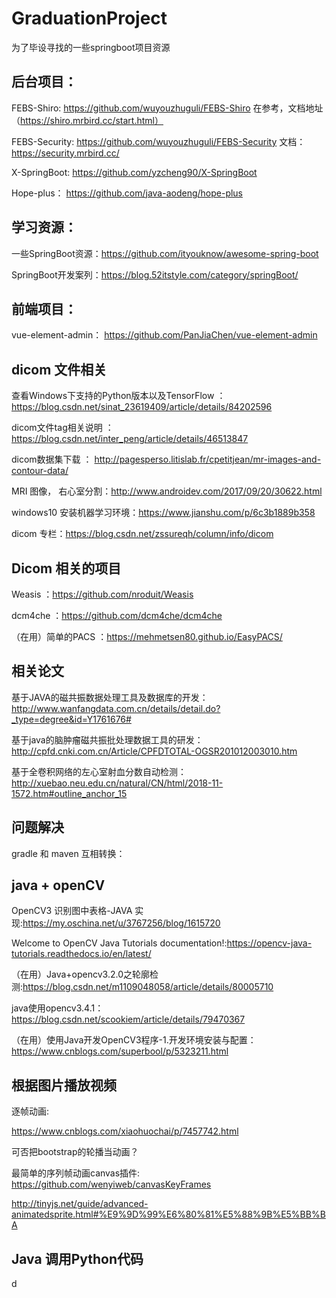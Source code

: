 # GraduationProject
为了毕设寻找的一些springboot项目资源

## 后台项目：
FEBS-Shiro: https://github.com/wuyouzhuguli/FEBS-Shiro
在参考，文档地址（https://shiro.mrbird.cc/start.html）

FEBS-Security: https://github.com/wuyouzhuguli/FEBS-Security
文档：https://security.mrbird.cc/

X-SpringBoot: https://github.com/yzcheng90/X-SpringBoot

Hope-plus： https://github.com/java-aodeng/hope-plus

## 学习资源：
一些SpringBoot资源：https://github.com/ityouknow/awesome-spring-boot

SpringBoot开发案列：https://blog.52itstyle.com/category/springBoot/





## 前端项目：
vue-element-admin： https://github.com/PanJiaChen/vue-element-admin

## dicom 文件相关
查看Windows下支持的Python版本以及TensorFlow ： https://blog.csdn.net/sinat_23619409/article/details/84202596

dicom文件tag相关说明 ： https://blog.csdn.net/inter_peng/article/details/46513847

dicom数据集下载 ： http://pagesperso.litislab.fr/cpetitjean/mr-images-and-contour-data/

MRI 图像， 右心室分割：http://www.androidev.com/2017/09/20/30622.html

windows10 安装机器学习环境：https://www.jianshu.com/p/6c3b1889b358

dicom 专栏：https://blog.csdn.net/zssureqh/column/info/dicom

## Dicom 相关的项目
Weasis ：https://github.com/nroduit/Weasis

dcm4che ：https://github.com/dcm4che/dcm4che

（在用）简单的PACS ：https://mehmetsen80.github.io/EasyPACS/


## 相关论文

基于JAVA的磁共振数据处理工具及数据库的开发： http://www.wanfangdata.com.cn/details/detail.do?_type=degree&id=Y1761676#

基于java的脑肿瘤磁共振批处理数据工具的研发： http://cpfd.cnki.com.cn/Article/CPFDTOTAL-OGSR201012003010.htm

基于全卷积网络的左心室射血分数自动检测：http://xuebao.neu.edu.cn/natural/CN/html/2018-11-1572.htm#outline_anchor_15

## 问题解决
gradle 和 maven 互相转换： 

## java + openCV
OpenCV3 识别图中表格-JAVA 实现:https://my.oschina.net/u/3767256/blog/1615720

Welcome to OpenCV Java Tutorials documentation!:https://opencv-java-tutorials.readthedocs.io/en/latest/

（在用）Java+opencv3.2.0之轮廓检测:https://blog.csdn.net/m1109048058/article/details/80005710

java使用opencv3.4.1：https://blog.csdn.net/scookiem/article/details/79470367

（在用）使用Java开发OpenCV3程序-1.开发环境安装与配置：https://www.cnblogs.com/superbool/p/5323211.html

## 根据图片播放视频
逐帧动画:

https://www.cnblogs.com/xiaohuochai/p/7457742.html

可否把bootstrap的轮播当动画？

最简单的序列帧动画canvas插件: https://github.com/wenyiweb/canvasKeyFrames

http://tinyjs.net/guide/advanced-animatedsprite.html#%E9%9D%99%E6%80%81%E5%88%9B%E5%BB%BA

## Java 调用Python代码
d




